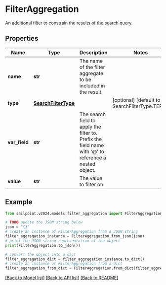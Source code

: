 # FilterAggregation

An additional filter to constrain the results of the search query.

## Properties

Name | Type | Description | Notes
------------ | ------------- | ------------- | -------------
**name** | **str** | The name of the filter aggregate to be included in the result. | 
**type** | [**SearchFilterType**](SearchFilterType.md) |  | [optional] [default to SearchFilterType.TERM]
**var_field** | **str** | The search field to apply the filter to.  Prefix the field name with &#39;@&#39; to reference a nested object.  | 
**value** | **str** | The value to filter on. | 

## Example

```python
from sailpoint.v2024.models.filter_aggregation import FilterAggregation

# TODO update the JSON string below
json = "{}"
# create an instance of FilterAggregation from a JSON string
filter_aggregation_instance = FilterAggregation.from_json(json)
# print the JSON string representation of the object
print(FilterAggregation.to_json())

# convert the object into a dict
filter_aggregation_dict = filter_aggregation_instance.to_dict()
# create an instance of FilterAggregation from a dict
filter_aggregation_from_dict = FilterAggregation.from_dict(filter_aggregation_dict)
```
[[Back to Model list]](../README.md#documentation-for-models) [[Back to API list]](../README.md#documentation-for-api-endpoints) [[Back to README]](../README.md)


